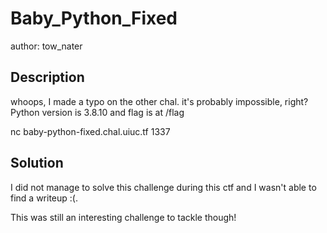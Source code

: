 # Baby_Python_Fixed
author: tow_nater
## Description
whoops, I made a typo on the other chal. it's probably impossible, right? Python version is 3.8.10 and flag is at /flag

nc baby-python-fixed.chal.uiuc.tf 1337
## Solution
I did not manage to solve this challenge during this ctf and I wasn't able to find a writeup :(.

This was still an interesting challenge to tackle though!
